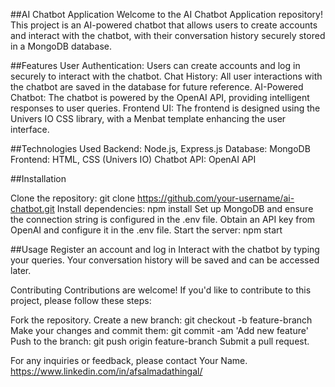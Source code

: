 ##AI Chatbot Application
Welcome to the AI Chatbot Application repository! This project is an AI-powered chatbot that allows users to create accounts and interact with the chatbot, with their conversation history securely stored in a MongoDB database.

##Features
User Authentication: Users can create accounts and log in securely to interact with the chatbot.
Chat History: All user interactions with the chatbot are saved in the database for future reference.
AI-Powered Chatbot: The chatbot is powered by the OpenAI API, providing intelligent responses to user queries.
Frontend UI: The frontend is designed using the Univers IO CSS library, with a Menbat template enhancing the user interface.

##Technologies Used
Backend: Node.js, Express.js
Database: MongoDB
Frontend: HTML, CSS (Univers IO)
Chatbot API: OpenAI API

##Installation

Clone the repository: git clone https://github.com/your-username/ai-chatbot.git
Install dependencies: npm install
Set up MongoDB and ensure the connection string is configured in the .env file.
Obtain an API key from OpenAI and configure it in the .env file.
Start the server: npm start

##Usage
Register an account and log in 
Interact with the chatbot by typing your queries.
Your conversation history will be saved and can be accessed later.

Contributing
Contributions are welcome! If you'd like to contribute to this project, please follow these steps:

Fork the repository.
Create a new branch: git checkout -b feature-branch
Make your changes and commit them: git commit -am 'Add new feature'
Push to the branch: git push origin feature-branch
Submit a pull request.




For any inquiries or feedback, please contact Your Name.
https://www.linkedin.com/in/afsalmadathingal/
